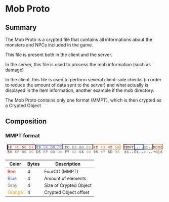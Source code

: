# Mob Proto

## Summary
The Mob Proto is a crypted file that contains all informations about
the monsters and NPCs included in the game.

This file is present both in the client and the server.


In the server, this file is used to process the mob information 
(such as damage)

In the client, this file is used to perform several client-side checks
(in order to reduce the amount of data sent to the server) and what 
actually is displayed in the item information, another example 
if the mob directory.

The Mob Proto contains only one format (MMPT), which is then crypted as
a Crypted Object


## Composition


### MMPT format

![Mobproto](assets/mob_proto_header.png)

| Color                                     | Bytes | Description            |
|-------------------------------------------|-------|------------------------|
| <span style="color:red">Red</span>        | 4     | FourCC (MMPT)          |
| <span style="color:royalblue">Blue</span> | 4     | Amount of elements     |
| <span style="color:gray">Gray</span>      | 4     | Size of Crypted Object |
| <span style="color:orange">Orange</span>  | 4     | Crypted Object offset  |

